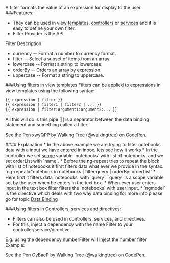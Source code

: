 A filter formats the value of an expression for display to the user.
###Features:
* They can be used in view <a class="x-grid-item"  href='/slidedeck/#1. Overview/2 Core-Concepts/4. Template' target="_blank">templates</a>, <a class="x-grid-item"  href='/slidedeck/#1. Overview/2 Core-Concepts/13. Controller' target="_blank">controllers</a> or <a class="x-grid-item"  href='/slidedeck/#1. Overview/2 Core-Concepts/17. Service' target="_blank">services</a> and it is easy to define your own filter.
* Filter Provider is the API

Filter 	Description
* currency -- Format a number to currency format.
* filter -- Select a subset of items from an array.
* lowercase -- Format a string to lowercase.
* orderBy -- Orders an array by expression.
* uppercase -- Format a string to uppercase.

###Using filters in view templates
Filters can be applied to expressions in view templates using the following syntax:
```html
{{ expression | filter }}
{{ expression | filter1 | filter2 | ... }}
{{ expression | filter:argument1:argument2:... }}
```
All this will do is this pipe [|] is a separator between the data binding statement and something called a filter.

<p data-height="268" data-theme-id="0" data-slug-hash="xwyQPP" data-default-tab="result" data-user="walkingtree" class='codepen'>See the Pen <a href='http://codepen.io/walkingtree/pen/xwyQPP/'>xwyQPP</a> by Walking Tree (<a href='http://codepen.io/walkingtree'>@walkingtree</a>) on <a href='http://codepen.io'>CodePen</a>.</p>
<script async src="//assets.codepen.io/assets/embed/ei.js"></script>
#### Explanation
* In the above example we are trying to filter notebooks data with a input we have entered in inbox. lets see how it works
* In the controller we set <a class="x-grid-item"  href='/slidedeck/#1. Overview/2 Core-Concepts/7. Scope' target="_blank">scope</a> variable `notebooks` with list of notebooks. and we set orderList with `name`.
* Before the ng-repeat tries to repeat the block with list of notebooks it first filters data what ever we provide in the syntax. `ng-repeat="notebook in notebooks | filter:query | orderBy: orderList` 
* Here first it filters data `notebooks` with `query`. `query` is a scope variable set by the user when he enters in the text box.
* When ever user enters input in the text box filter filters the `notebooks` with user input. 
* `ngmodel` is the directive which deals with two way data binding for more info please go for topic <a class="x-grid-item"  href='/slidedeck/#1. Overview/2 Core-Concepts/12. Data Binding' target="_blank">Data Binding</a>


###Using filters in Controllers, services and directives:
* Filters can also be used  in controllers, services, and directives. 
* For this, inject a dependency with the name <filterName>Filter to your controller/service/directive. 

E.g. using the dependency numberFilter will inject the number filter
Example:

<p data-height="268" data-theme-id="0" data-slug-hash="OyBaeP" data-default-tab="result" data-user="walkingtree" class='codepen'>See the Pen <a href='http://codepen.io/walkingtree/pen/OyBaeP/'>OyBaeP</a> by Walking Tree (<a href='http://codepen.io/walkingtree'>@walkingtree</a>) on <a href='http://codepen.io'>CodePen</a>.</p>
<script async src="//assets.codepen.io/assets/embed/ei.js"></script>


